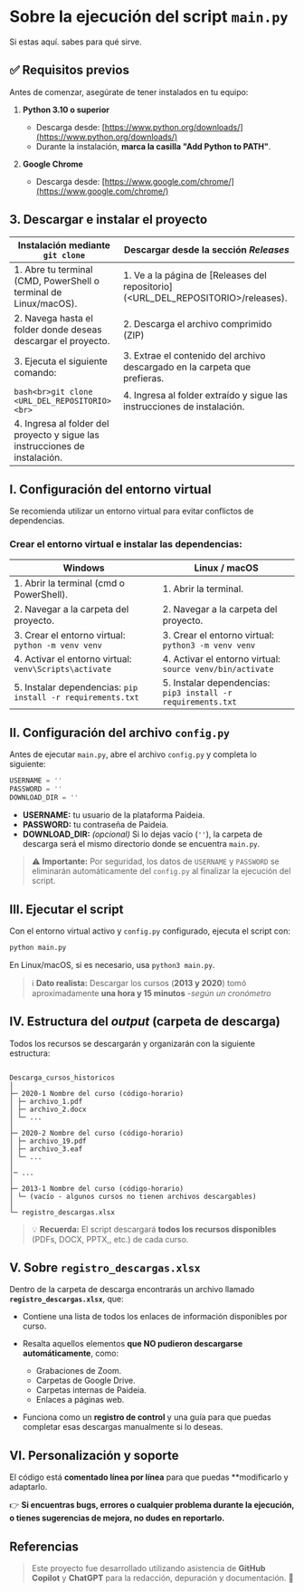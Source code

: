 # Sobre la ejecución del script `main.py`

Si estas aquí. sabes para qué sirve. 


## ✅ Requisitos previos

Antes de comenzar, asegúrate de tener instalados en tu equipo:

1. **Python 3.10 o superior**
	- Descarga desde: [https://www.python.org/downloads/](https://www.python.org/downloads/) 
	- Durante la instalación, **marca la casilla "Add Python to PATH"**.

2. **Google Chrome**
	- Descarga desde: [https://www.google.com/chrome/](https://www.google.com/chrome/)

## 3. Descargar e instalar el proyecto

| **Instalación mediante `git clone`**                                        | **Descargar desde la sección *Releases***                                        |
| --------------------------------------------------------------------------- | -------------------------------------------------------------------------------- |
| 1. Abre tu terminal (CMD, PowerShell o terminal de Linux/macOS).            | 1. Ve a la página de [Releases del repositorio](<URL_DEL_REPOSITORIO>/releases). |
| 2. Navega hasta el folder donde deseas descargar el proyecto.               | 2. Descarga el archivo comprimido (ZIP)                                          |
| 3. Ejecuta el siguiente comando:                                            | 3. Extrae el contenido del archivo descargado en la carpeta que prefieras.       |
| ```bash<br>git clone <URL_DEL_REPOSITORIO><br>```                           | 4. Ingresa al folder extraído y sigue las instrucciones de instalación.          |
| 4. Ingresa al folder del proyecto y sigue las instrucciones de instalación. |                                                                                  |



##  I. Configuración del entorno virtual

Se recomienda utilizar un entorno virtual para evitar conflictos de dependencias.
### Crear el entorno virtual e instalar las dependencias:

| **Windows**                                                 | **Linux / macOS**                                            |
| ----------------------------------------------------------- | ------------------------------------------------------------ |
| 1. Abrir la terminal (cmd o PowerShell).                    | 1. Abrir la terminal.                                        |
| 2. Navegar a la carpeta del proyecto.                       | 2. Navegar a la carpeta del proyecto.                        |
| 3. Crear el entorno virtual: `python -m venv venv`          | 3. Crear el entorno virtual: `python3 -m venv venv`          |
| 4. Activar el entorno virtual: `venv\Scripts\activate`      | 4. Activar el entorno virtual: `source venv/bin/activate`    |
| 5. Instalar dependencias: `pip install -r requirements.txt` | 5. Instalar dependencias: `pip3 install -r requirements.txt` |


## II. Configuración del archivo `config.py`

  Antes de ejecutar `main.py`, abre el archivo `config.py` y completa lo siguiente:

```python
USERNAME = '' 
PASSWORD = '' 
DOWNLOAD_DIR = ''
```

- **USERNAME:** tu usuario de la plataforma Paideia.
- **PASSWORD:** tu contraseña de Paideia.
- **DOWNLOAD_DIR:** *(opcional)* Si lo dejas vacío (`''`), la carpeta de descarga será el mismo directorio donde se encuentra `main.py`.
 
> ⚠️ **Importante:**
> Por seguridad, los datos de `USERNAME` y `PASSWORD` se eliminarán automáticamente del `config.py` al finalizar la ejecución del script.


## III. Ejecutar el script
 
Con el entorno virtual activo y `config.py` configurado, ejecuta el script con:
 
```bash
python main.py
```

En Linux/macOS, si es necesario, usa `python3 main.py`.

> ℹ️ **Dato realista:**
> Descargar los cursos (**2013 y 2020**) tomó aproximadamente **una hora y 15 minutos** 
> -*según un cronómetro*



## IV. Estructura del *output* (carpeta de descarga)

Todos los recursos se descargarán y organizarán con la siguiente estructura:

```

Descarga_cursos_historicos
│
├─ 2020-1 Nombre del curso (código-horario)
│ ├─ archivo_1.pdf
│ ├─ archivo_2.docx
│ └─ ...
│
├─ 2020-2 Nombre del curso (código-horario)
│ ├─ archivo_19.pdf
│ ├─ archivo_3.eaf
│ └─ ...
│
│─ ...
│
├─ 2013-1 Nombre del curso (código-horario)
│ └─ (vacío - algunos cursos no tienen archivos descargables)
│
└─ registro_descargas.xlsx

```
 
> 💡 **Recuerda:**
> El script descargará **todos los recursos disponibles** (PDFs, DOCX, PPTX,, etc.) de cada curso.


##  V. Sobre `registro_descargas.xlsx`
 
Dentro de la carpeta de descarga encontrarás un archivo llamado **`registro_descargas.xlsx`**, que:

- Contiene una lista de todos los enlaces de información disponibles por curso.
- Resalta aquellos elementos **que NO pudieron descargarse automáticamente**, como:

	- Grabaciones de Zoom.
	- Carpetas de Google Drive.
	- Carpetas internas de Paideia.
	- Enlaces a páginas web.
	
- Funciona como un **registro de control** y una guía para que puedas completar esas descargas manualmente si lo deseas.


## VI. Personalización y soporte  

El código está **comentado línea por línea** para que puedas **modificarlo y adaptarlo.

👉 **Si encuentras bugs, errores o cualquier problema durante la ejecución, o tienes sugerencias de mejora, no dudes en reportarlo.**

## Referencias 

> Este proyecto fue desarrollado utilizando asistencia de **GitHub Copilot** y **ChatGPT** para la redacción, depuración y documentación. 🤖